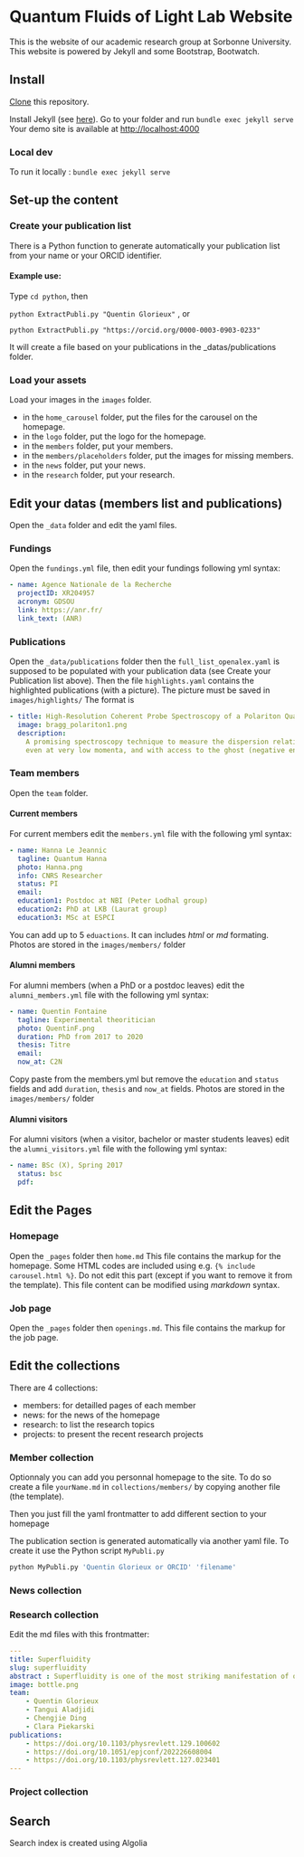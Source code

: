 # Quantum Fluids of Light Lab Website

This is the website of our academic research group at Sorbonne University.
This website is powered by Jekyll and some Bootstrap, Bootwatch. 

## Install

[Clone](https://github.com/quentinglorieux/) this repository.

Install Jekyll (see [here](https://jekyllrb.com/docs/installation/)).
Go to your folder and run `bundle exec jekyll serve`
Your demo site is available at [http://localhost:4000](http://localhost:4000)

### Local dev
To run it locally : `bundle exec jekyll serve`

## Set-up the content

### Create your publication list
There is a Python function to generate automatically your publication list from your name or your ORCID identifier.

#### Example use:
Type ` cd python `, then 

```python ExtractPubli.py "Quentin Glorieux"``` , or 

```python ExtractPubli.py "https://orcid.org/0000-0003-0903-0233"```

It will create a file based on your publications in the _datas/publications folder.

### Load your assets
Load your images in the `images` folder. 
- in the `home_carousel` folder, put the files for the carousel on the homepage.
- in the `logo` folder, put the logo for the homepage.
- in the `members` folder, put your members.
- in the `members/placeholders` folder, put the images for missing members.
- in the `news` folder, put your news.
- in the `research` folder, put your research.

## Edit your datas (members list and publications)
Open the `_data` folder and edit the yaml files.

### Fundings
Open the `fundings.yml` file, then edit your fundings following yml syntax:
```yaml
- name: Agence Nationale de la Recherche
  projectID: XR204957
  acronym: GDSOU
  link: https://anr.fr/ 
  link_text: (ANR)
```

### Publications
Open the `_data/publications` folder then the `full_list_openalex.yaml` is supposed to be populated with your publication data (see Create your Publication list above).
Then the file `highlights.yaml` contains the highlighted publications (with a picture). 
The picture must be saved in `images/highlights/`
The format is 
```yaml
- title: High-Resolution Coherent Probe Spectroscopy of a Polariton Quantum Fluid
  image: bragg_polariton1.png
  description: 
    A promising spectroscopy technique to measure the dispersion relation of a Polariton Quantum Fluid
    even at very low momenta, and with access to the ghost (negative energy) modes.
```

### Team members
Open the `team` folder.
#### Current members 
For current members edit the `members.yml` file with the following yml syntax:
```yaml
- name: Hanna Le Jeannic
  tagline: Quantum Hanna
  photo: Hanna.png
  info: CNRS Researcher
  status: PI
  email: 
  education1: Postdoc at NBI (Peter Lodhal group)
  education2: PhD at LKB (Laurat group)
  education3: MSc at ESPCI
  ```
  You can add up to 5 `eduactions`. It can includes *html* or *md* formating.
  Photos are stored in the `images/members/` folder

#### Alumni members 
For alumni members (when a PhD or a postdoc leaves) edit the `alumni_members.yml` file with the following yml syntax:
```yaml
- name: Quentin Fontaine
  tagline: Experimental theoritician
  photo: QuentinF.png
  duration: PhD from 2017 to 2020
  thesis: Titre
  email: 
  now_at: C2N
  ```
Copy paste from the members.yml but remove the `education` and `status` fields and add `duration`, `thesis` and `now_at` fields.
Photos are stored in the `images/members/` folder

#### Alumni visitors 
For alumni visitors (when a visitor, bachelor or master students leaves) edit the `alumni_visitors.yml` file with the following yml syntax:
```yaml
- name: BSc (X), Spring 2017
  status: bsc
  pdf:
  ```

## Edit the Pages
### Homepage
Open the `_pages` folder then `home.md`
This file contains the markup for the homepage.
Some HTML codes are included using e.g. `{% include carousel.html %}`.
Do not edit this part (except if you want to remove it from the template).
This file content can be modified using *markdown* syntax.

### Job page 
Open the `_pages` folder then `openings.md`.
This file contains the markup for the job page.

## Edit the collections
There are 4 collections:
- members: for detailled pages of each member
- news: for the news of the homepage
- research: to list the research topics
- projects: to present the recent research projects

### Member collection
Optionnaly you can add you personnal homepage to the site.
To do so create a file `yourName.md` in `collections/members/` by copying another file (the template).

Then you just fill the yaml frontmatter to add different section to your homepage

The publication section is generated automatically via another yaml file. To create it use the Python script `MyPubli.py`
```python 
python MyPubli.py 'Quentin Glorieux or ORCID' 'filename'
```


### News collection

### Research collection
Edit the md files with this frontmatter:
```yaml
---
title: Superfluidity
slug: superfluidity
abstract : Superfluidity is one of the most striking manifestation of quantum many-body physics. Initially observed in liquid Helium, the realization of atomic Bose-Einstein condensates (BEC) has allowed detailed investigations of this macroscopic quantum phenomenon exploiting the precise control over the system parameters. 
image: bottle.png
team: 
    - Quentin Glorieux
    - Tangui Aladjidi
    - Chengjie Ding
    - Clara Piekarski
publications: 
    - https://doi.org/10.1103/physrevlett.129.100602
    - https://doi.org/10.1051/epjconf/202226608004
    - https://doi.org/10.1103/physrevlett.127.023401
---
```

### Project collection

## Search 
Search index is created using Algolia